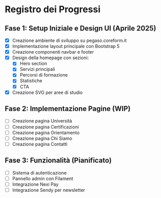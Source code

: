 # Registro dei Progressi

## Fase 1: Setup Iniziale e Design UI (Aprile 2025)
- [x] Creazione ambiente di sviluppo su pegaso.coreform.it
- [x] Implementazione layout principale con Bootstrap 5
- [x] Creazione componenti navbar e footer
- [x] Design della homepage con sezioni:
  - [x] Hero section
  - [x] Servizi principali
  - [x] Percorsi di formazione
  - [x] Statistiche
  - [x] CTA
- [x] Creazione SVG per aree di studio

## Fase 2: Implementazione Pagine (WIP)
- [ ] Creazione pagina Università
- [ ] Creazione pagina Certificazioni
- [ ] Creazione pagina Orientamento
- [ ] Creazione pagina Chi Siamo
- [ ] Creazione pagina Contatti

## Fase 3: Funzionalità (Pianificato)
- [ ] Sistema di autenticazione
- [ ] Pannello admin con Filament
- [ ] Integrazione Nexi Pay
- [ ] Integrazione Sendy per newsletter
